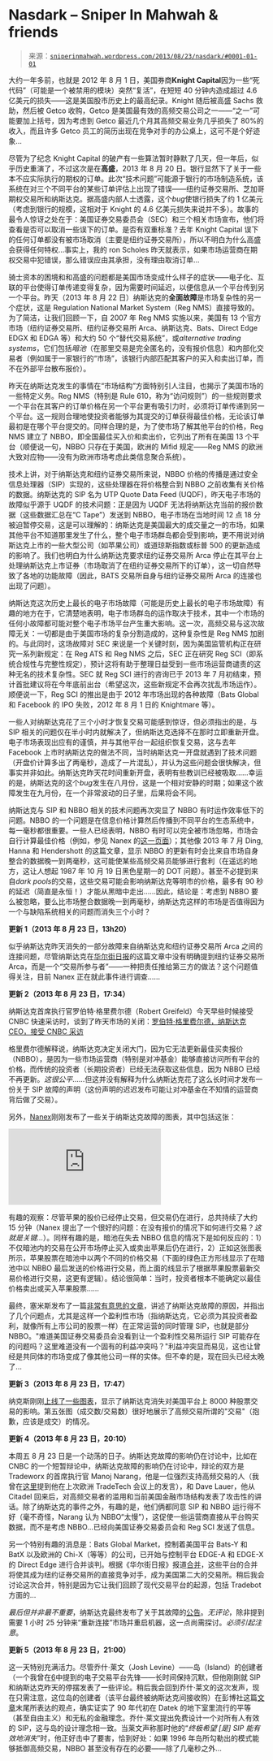 <!--yml

分类：未分类

日期：2024-05-18 14:26:10

-->

# Nasdark – Sniper In Mahwah & friends

> 来源：[`sniperinmahwah.wordpress.com/2013/08/23/nasdark/#0001-01-01`](https://sniperinmahwah.wordpress.com/2013/08/23/nasdark/#0001-01-01)

大约一年多前，也就是 2012 年 8 月 1 日，美国券商**Knight Capital**因为一些“死代码”（可能是一个被禁用的模块）突然“复活”，在短短 40 分钟内造成超过 4.6 亿美元的损失——这是美国股市历史上的最高纪录。Knight 随后被高盛 Sachs 救助，然后被 Getco 收购，Getco 是美国最有效的高频交易公司之一——“之一”可能要加上括号，因为考虑到 Getco 最近几个月其高频交易业务几乎损失了 80%的收入，而且许多 Getco 员工的简历出现在竞争对手的办公桌上，这可不是个好迹象…

尽管为了纪念 Knight Capital 的破产有一些算法暂时静默了几天，但一年后，似乎历史重演了，不过这次是在**高盛**，2013 年 8 月 20 日。银行显然下了关于一些本不应实际执行的期权的订单。此次“技术问题”可能源于银行的市场制造系统，该系统在对三个不同平台的某些订单评估上出现了错误——纽约证券交易所、芝加哥期权交易所和纳斯达克。据高盛内部人士透露，这个*bug*使银行损失了约 1 亿美元（考虑到银行的规模，这相对于 Knight 的 4.6 亿美元损失来说并不多）。故事的最令人惊讶之处在于：美国证券交易委员会（SEC）和三个相关市场宣布，他们将查看是否可以取消一些误下的订单。是否有双重标准？去年 Knight Capital 误下的任何订单都没有被市场取消（主要是纽约证券交易所），所以不明白为什么高盛会获得任何特权…事实上，我的 ron Scholes 昨天就表示，如果市场运营商在期权交易中犯错误，那么错误应由其承担，没有理由取消订单…

骑士资本的困境和和高盛的问题都是美国市场变成什么样子的症状——电子化、互联的平台使得订单传递变得复杂，因为需要时间延迟，以便信息从一个平台传到另一个平台。昨天（2013 年 8 月 22 日）纳斯达克的**全面故障**是市场复杂性的另一个症状，这是 Regulation National Market System（Reg NMS）直接导致的。为了简洁，让我们回顾一下，自 2007 年 Reg NMS 实施以来，美国有 13 个官方市场（纽约证券交易所、纽约证券交易所 Arca、纳斯达克、Bats、Direct Edge EDGX 和 EDGA 等）和大约 50 个“替代交易系统”，或*alternative trading systems*，它们包括*暗池*（在那里交易是完全匿名的，没有报价信息）和内部化交易者（例如属于一家银行的“市场”，该银行内部匹配其客户的买入和卖出订单，而不在外部平台散布报价）。

昨天在纳斯达克发生的事情在“市场结构”方面特别引人注目，也揭示了美国市场的一些特定义务。Reg NMS（特别是 Rule 610，称为“访问规则”）的一些规则要求一个平台在其客户的订单价格在另一个平台更有吸引力时，必须将订单传递到另一个平台。这一规则合理地使投资者能够为其提交的订单获得最佳价格，无论该订单最初是在哪个平台提交的。同样合理的是，为了使市场了解其他平台的价格，Reg NMS 建立了 NBBO，即全国最佳买入价和卖出价，它列出了所有在美国 13 个平台（顺便说一句，NBBO 只存在于美国，欧洲的 Mifid 规定——Reg NMS 的欧洲大致对应物——没有为欧洲市场考虑此类信息聚合系统）。

技术上讲，对于纳斯达克和纽约证券交易所来说，NBBO 价格的传播是通过安全信息处理器（SIP）实现的，这些处理器在将价格整合到 NBBO 之前收集有关价格的数据。纳斯达克的 SIP 名为 UTP Quote Data Feed (UQDF)，昨天电子市场的故障似乎源于 UQDF 的技术问题：正是因为 UQDF 无法将纳斯达克当前的报价数据（这些数据汇总在“C Tape”）发送到 NBBO，电子市场在当地时间 12 点 18 分被迫暂停交易，这是可以理解的：纳斯达克是美国最大的成交量之一的市场，如果其他平台不知道那里发生了什么，整个电子市场群岛都会受到影响，更不用说对纳斯达克上市的一些大型公司（如苹果公司）或道琼斯指数或标普 500 的更新造成的影响了。我们也明白为什么纳斯达克要求纽约证券交易所 Arca 停止在其平台上处理纳斯达克上市证券（市场取消了在纽约证券交易所下的订单），这一切自然导致了各地的功能故障（因此，BATS 交易所自身与纽约证券交易所 Arca 的连接也出现了问题）。

纳斯达克这次历史上最长的电子市场故障（可能是历史上最长的电子市场故障）有趣的地方在于，它清楚地表明，电子市场群岛的运作取决于技术，其中一个市场的任何小故障都可能对整个电子市场平台产生重大影响。这一次，高频交易与这次故障无关：一切都是由于美国市场的复杂分割造成的，这种复杂性是 Reg NMS 加剧的。与此同时，这场故障对 SEC 来说是一个关键时刻，因为美国监管机构正在研究一系列新规定：在 Reg ATS 和 Reg NMS 之后，SEC 正在研究 Reg SCI（即系统合规性与完整性规定），预计这将有助于整理日益受到一些市场运营商谴责的这种无名的技术复杂性。SEC 就 Reg SCI 进行的咨询已于 2013 年 7 月初结束，预计首批建议将在今年底前出台（希望这次，这些新规定不会再次扰乱市场运作）。顺便说一下，Reg SCI 的推出是由于 2012 年市场出现的各种故障（Bats Global 和 Facebook 的 IPO 失败，2012 年 8 月 1 日的 Knightmare 等）。

一些人对纳斯达克花了三个小时才恢复交易可能感到惊讶，但必须指出的是，与 SIP 相关的问题仅在半小时内就解决了，但纳斯达克选择不在那时立即重新开盘。电子市场表现出应有的谨慎，并与其他平台一起组织恢复交易，这与去年 Facebook 上市时纳斯达克的做法不同，当时纳斯达克一开盘就遇到了技术问题（开盘价计算多出了两毫秒，造成了一片混乱），并认为这些问题会很快解决，但事实并非如此。纳斯达克昨天花时间重新开盘，表明有些教训已经被吸取……幸运的是，纳斯达克的这个*bug*发生在八月份，这是一个相对安静的时期；如果这个故障发生在九月份，在一个非常波动的日子里，后果将会不同。

纳斯达克与 SIP 和 NBBO 相关的技术问题再次突显了 NBBO 有时运作效率低下的问题。NBBO 的一个问题是在信息价格计算然后传播到不同平台的生态系统中，每一毫秒都很重要。一些人已经表明，NBBO 有时可以完全被市场忽略，市场会自行计算最佳价格（例如，参见 Nanex 的[这一页面](http://www.nanex.net/Research/IsNBBOIgnored.html "NBBO ignored ?")）；其他像 2013 年 7 月 Ding, Hanna 和 Hendershott 的这篇文章，显示 NBBO 的更新有时会比来自市场自身整合的数据晚一到两毫秒，这可能使某些高频交易员能够进行套利（在遥远的地方，这让人想起 1987 年 10 月 19 日黑色星期一的 DOT 问题）。甚至不必提到来自*dark pools*的交易，这些交易可能会影响纳斯达克等明市的价格，最多有 90 秒的延迟（简直是永恒！）才能从黑暗中走出……因此，结论是：考虑到 NBBO 要么被忽略，要么比市场整合数据晚一到两毫秒，纳斯达克这样的市场是否值得因为一个与缺陷系统相关的问题而消失三个小时？

**更新 1（2013 年 8 月 23 日，13h20）**

似乎纳斯达克昨天消失的一部分故障来自纳斯达克和纽约证券交易所 Arca 之间的连接问题，尽管纳斯达克在[华尔街日报](http://online.wsj.com/article/SB10001424127887324619504579029602557987812.html#printMode)的这篇文章中没有明确提到纽约证券交易所 Arca，而是一个“交易所参与者”——一种把责任推给第三方的做法？这个问题值得关注，目前 Nanex 正在就此事件进行调查……

**更新 2（2013 年 8 月 23 日，17:34）**

纳斯达克首席执行官罗伯特·格里费尔德（Robert Greifeld）今天早些时候接受 CNBC 快速采访时，谈到了昨天市场的关闭：[罗伯特·格里费尔德，纳斯达克 CEO，接受 CNBC 采访](http://video.cnbc.com/gallery/?video=3000193392)

格里费尔德解释说，纳斯达克决定关闭大门，因为它无法更新最佳买卖报价（NBBO），是因为一些市场运营商（特别是对冲基金）能够直接访问所有平台的价格，而传统的投资者（长期投资者）已经无法获取这些信息，因为 NBBO 已经不再更新。*这很公平*……但这并没有解释为什么纳斯达克花了这么长时间才发布一份关于 SIP 故障的声明（这份声明的迟迟发布可能让对冲基金在不知情的运营商背后做了交易）。

另外，[Nanex](http://www.nanex.net/aqck2/4396.html)刚刚发布了一些关于纳斯达克故障的图表，其中包括这张：

![图](http://www.nanex.net/aqck2/4396.html)

有趣的观察：尽管苹果的股价已经停止交易，但交易仍在进行，总共持续了大约 15 分钟（Nanex 提出了一个很好的问题：在没有报价的情况下如何进行交易？*这就是关键…*）。同样有趣的是，暗池在失去 NBBO 信息的情况下是如何反应的：1）不仅暗池内的交易在公开市场停止买入或卖出苹果后仍在进行，2）正如这张图表所示，苹果股票在暗池中以两个不同的价格交易（下面的绿色正方形线显示了在暗池中以 NBBO 最后发送的价格进行交易，而上面的线显示了根据苹果股票最新交易价格进行交易，这更有逻辑）。结论很简单：当时，投资者根本不能确定以最佳价格卖出或买入苹果股票……

最终，塞米斯发布了一篇[非常有意思的文章](http://blog.themistrading.com/the-real-story-of-why-nasdaq-halted-trading-yesterday/)，讲述了纳斯达克故障的原因，并指出了几个问题点，尤其是这样一个盈利性市场（指纳斯达克，它必须为其投资者盈利，就像所有上市公司的股票一样）在正常运营的同时管理 SIP，也就是部分 NBBO。"难道美国证券交易委员会没看到让一个盈利性交易所运行 SIP 可能存在的问题吗？这里难道没有一个固有的利益冲突吗？"利益冲突显而易见，这也让曾经是共同体的市场变成了像其他公司一样的实体。但不幸的是，现在回头已经太晚了…

**更新 3（2013 年 8 月 23 日，17:47）**

纳克斯刚刚[上线了一些图表](http://www.nanex.net/aqck2/4397.html)，显示了纳斯达克消失对美国平台上 8000 种股票交易的影响。第五张图（成交数/交易数）很好地展示了高频交易所谓的"交易"（抱歉，应该是成交）的情况。

**更新 4（2013 年 8 月 23 日，20:10）**

本周五 8 月 23 日是一个动荡的日子。纳斯达克故障的影响仍在讨论中，比如在 CNBC 的一个短暂辩论中，纳斯达克故障的影响仍在讨论中，辩论的双方是 Tradeworx 的首席执行官 Manoj Narang，他是一位强烈支持高频交易的人（我曾在[这里](https://sniperinmahwah.wordpress.com/2013/04/21/tradetech-1-ca-chauffe-a-haute-frequence/)提到他在上次欧洲 TradeTech 会议上的发言），和 Dave Lauer，他从 Citadel 回来后，对高频交易者的滥用和当前美国金融市场结构发表了攻击性的讲话。除了纳斯达克的事件之外，有趣的是，他们俩都同意 SIP 和 NBBO 运行得不好（毫不奇怪，Narang 认为 NBBO“太慢”），这促使一些运营商直接从平台购买数据，而不是考虑 NBBO…已经向美国证券交易委员会和 Reg SCI 发送了信息。

另一个特别有趣的消息是：Bats Global Market，控制着美国平台 Bats-Y 和 BatX 以及欧洲的 Chi-X（等等）的公司，已开始与控制平台 EDGE-A 和 EDGE-X 的 Direct Edge 进行合并谈判。根据《华尔街日报》报道[合并](http://online.wsj.com/article/SB10001424127887324619504579030893759719248.html?mod=WSJ_hpp_LEFTTopStories)，这些平台的合并将使其成为纽约证券交易所的直接竞争对手，成为美国第二大的交易所。稍后我会讨论这次合并，特别是因为它让我们回顾了现代交易平台的起源，包括 Tradebot 方面的…

*最后但并非最不重要*，纳斯达克最终发布了关于其故障的[公告](http://www.nasdaqtrader.com/TraderNews.aspx?id=uva2013-9)。*无评论*，除非提到需要 1 小时 25 分钟来“重新连接”市场并重启机器，这一点尚需探讨。*必须引起注意*。

**更新 5（2013 年 8 月 23 日，21:00）**

这一天特别充满活力。尽管乔什·莱文（Josh Levine）——岛（Island）的创建者（一个我曾在[6](http://www.zones-sensibles.org/index.php?mod=auteurs&a=06)中提到的电子交易平台先锋——长时间保持沉默，但他刚刚就 SIP 和纳斯达克昨天的停摆发表了一些评论。稍后我会回到乔什·莱文的这次发声，现在只需注意，这位岛的创建者（该平台最终被纳斯达克间接收购）在彭博社这篇[文章](http://www.bloomberg.com/news/2013-08-23/island-inventor-levine-says-backups-not-enough-in-stocks.html)末尾所表达的观点，确实证实了 90 年代初在 Datek 的地下室里流行的平等（甚至自由主义）和无私的金融理念。乔什·莱文提出免费设计一个对所有人有效的 SIP，这与岛的设计理念相一致。当莱文声称那时他的“*终极希望 [是] SIP 能有效地消失*”时，他正好击中了要害，恰到好处：如果 1996 年岛所勾勒出的模式能够抵御高频交易，NBBO 甚至没有存在的必要——除了几毫秒之外…
